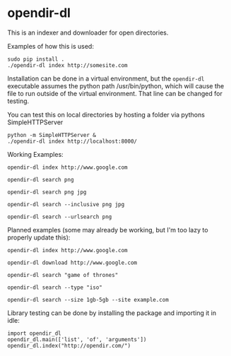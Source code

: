 # opendir-dl

This is an indexer and downloader for open directories.

Examples of how this is used:
```
sudo pip install .
./opendir-dl index http://somesite.com
```

Installation can be done in a virtual environment, but the `opendir-dl` executable assumes the python path /usr/bin/python, which will cause the file to run outside of the virtual environment. That line can be changed for testing.

You can test this on local directories by hosting a folder via pythons SimpleHTTPServer
```
python -m SimpleHTTPServer &
./opendir-dl index http://localhost:8000/
```

Working Examples:
```
opendir-dl index http://www.google.com

opendir-dl search png

opendir-dl search png jpg

opendir-dl search --inclusive png jpg

opendir-dl search --urlsearch png
```


Planned examples (some may already be working, but I'm too lazy to properly update this):
```
opendir-dl index http://www.google.com

opendir-dl download http://www.google.com

opendir-dl search "game of thrones"

opendir-dl search --type "iso"

opendir-dl search --size 1gb-5gb --site example.com
```

Library testing can be done by installing the package and importing it in idle:
```
import opendir_dl
opendir_dl.main(['list', 'of', 'arguments'])
opendir_dl.index("http://opendir.com/")
```
